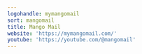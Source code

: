 ```yaml
---
logohandle: mymangomail
sort: mangomail
title: Mango Mail
website: 'https://mymangomail.com/'
youtube: 'https://youtube.com/@mangomail'
---
```

